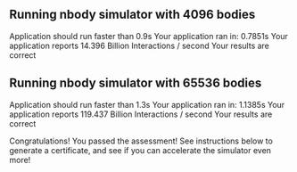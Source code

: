 Running nbody simulator with 4096 bodies
----------------------------------------

Application should run faster than 0.9s
Your application ran in: 0.7851s
Your application reports  14.396 Billion Interactions / second
Your results are correct

Running nbody simulator with 65536 bodies
----------------------------------------

Application should run faster than 1.3s
Your application ran in: 1.1385s
Your application reports  119.437 Billion Interactions / second
Your results are correct

Congratulations! You passed the assessment!
See instructions below to generate a certificate, and see if you can accelerate the simulator even more!
